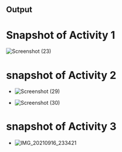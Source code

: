 ## Output
# Snapshot of Activity 1 
![Screenshot (23)](https://user-images.githubusercontent.com/89621312/133583093-beb89d5e-5973-4c79-abb9-9f625cb4731c.png)

# snapshot of Activity 2
* ![Screenshot (29)](https://user-images.githubusercontent.com/89621312/133583342-ff74d9c6-5f2d-42a8-9963-94482f6fc019.png)

* ![Screenshot (30)](https://user-images.githubusercontent.com/89621312/133583380-76f50bcf-913d-457e-ab3c-e9a58b0f1f35.png)

# snapshot of Activity 3 
* ![IMG_20210916_233421](https://user-images.githubusercontent.com/89621312/133662726-e0673cbf-71c4-46a4-bbe4-b99114142367.jpg)

